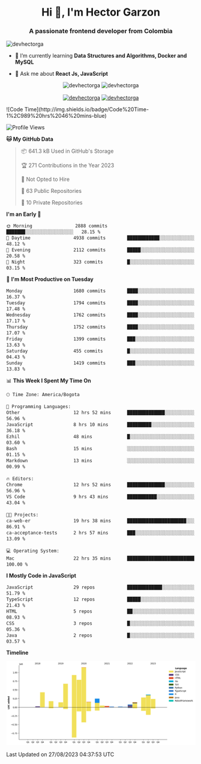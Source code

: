 <h1 align="center">Hi 👋, I'm Hector Garzon</h1>
<h3 align="center">A passionate frontend developer from Colombia</h3>

<p align="left"> <img src="https://komarev.com/ghpvc/?username=devhectorga" alt="devhectorga" /> </p>

- 🌱 I’m currently learning **Data Structures and Algorithms, Docker and MySQL**

- 💬 Ask me about **React Js, JavaScript**

<p align="center"> <img src="https://github-readme-stats.vercel.app/api?username=devhectorga&count_private=true&show_icons=true" alt="devhectorga" /> <img src="https://github-readme-stats.vercel.app/api/top-langs/?username=devhectorga&layout=compact" alt="devhectorga" /></p>

<p align="center">
<a href="https://twitter.com/devhectorga" target="blank"><img align="center" src="https://cdn.jsdelivr.net/npm/simple-icons@3.0.1/icons/twitter.svg" alt="devhectorga" height="20" width="20" /></a>
<a href="https://linkedin.com/in/devhectorga" target="blank"><img align="center" src="https://cdn.jsdelivr.net/npm/simple-icons@3.0.1/icons/linkedin.svg" alt="devhectorga" height="20" width="20" /></a>
</p>
<!--START_SECTION:waka-->
![Code Time](http://img.shields.io/badge/Code%20Time-1%2C989%20hrs%2046%20mins-blue)

![Profile Views](http://img.shields.io/badge/Profile%20Views-0-blue)

**🐱 My GitHub Data** 

> 📦 641.3 kB Used in GitHub's Storage 
 > 
> 🏆 271 Contributions in the Year 2023
 > 
> 🚫 Not Opted to Hire
 > 
> 📜 63 Public Repositories 
 > 
> 🔑 10 Private Repositories 
 > 
**I'm an Early 🐤** 

```text
🌞 Morning                2888 commits        ███████░░░░░░░░░░░░░░░░░░   28.15 % 
🌆 Daytime                4938 commits        ████████████░░░░░░░░░░░░░   48.12 % 
🌃 Evening                2112 commits        █████░░░░░░░░░░░░░░░░░░░░   20.58 % 
🌙 Night                  323 commits         █░░░░░░░░░░░░░░░░░░░░░░░░   03.15 % 
```
📅 **I'm Most Productive on Tuesday** 

```text
Monday                   1680 commits        ████░░░░░░░░░░░░░░░░░░░░░   16.37 % 
Tuesday                  1794 commits        ████░░░░░░░░░░░░░░░░░░░░░   17.48 % 
Wednesday                1762 commits        ████░░░░░░░░░░░░░░░░░░░░░   17.17 % 
Thursday                 1752 commits        ████░░░░░░░░░░░░░░░░░░░░░   17.07 % 
Friday                   1399 commits        ███░░░░░░░░░░░░░░░░░░░░░░   13.63 % 
Saturday                 455 commits         █░░░░░░░░░░░░░░░░░░░░░░░░   04.43 % 
Sunday                   1419 commits        ███░░░░░░░░░░░░░░░░░░░░░░   13.83 % 
```


📊 **This Week I Spent My Time On** 

```text
🕑︎ Time Zone: America/Bogota

💬 Programming Languages: 
Other                    12 hrs 52 mins      ██████████████░░░░░░░░░░░   56.96 % 
JavaScript               8 hrs 10 mins       █████████░░░░░░░░░░░░░░░░   36.18 % 
Ezhil                    48 mins             █░░░░░░░░░░░░░░░░░░░░░░░░   03.60 % 
Bash                     15 mins             ░░░░░░░░░░░░░░░░░░░░░░░░░   01.15 % 
Markdown                 13 mins             ░░░░░░░░░░░░░░░░░░░░░░░░░   00.99 % 

🔥 Editors: 
Chrome                   12 hrs 52 mins      ██████████████░░░░░░░░░░░   56.96 % 
VS Code                  9 hrs 43 mins       ███████████░░░░░░░░░░░░░░   43.04 % 

🐱‍💻 Projects: 
ca-web-er                19 hrs 38 mins      ██████████████████████░░░   86.91 % 
ca-acceptance-tests      2 hrs 57 mins       ███░░░░░░░░░░░░░░░░░░░░░░   13.09 % 

💻 Operating System: 
Mac                      22 hrs 35 mins      █████████████████████████   100.00 % 
```

**I Mostly Code in JavaScript** 

```text
JavaScript               29 repos            █████████████░░░░░░░░░░░░   51.79 % 
TypeScript               12 repos            █████░░░░░░░░░░░░░░░░░░░░   21.43 % 
HTML                     5 repos             ██░░░░░░░░░░░░░░░░░░░░░░░   08.93 % 
CSS                      3 repos             █░░░░░░░░░░░░░░░░░░░░░░░░   05.36 % 
Java                     2 repos             █░░░░░░░░░░░░░░░░░░░░░░░░   03.57 % 
```



**Timeline**

![Lines of Code chart](https://raw.githubusercontent.com/devHectorGa/devHectorGa/master/assets/bar_graph.png)


 Last Updated on 27/08/2023 04:37:53 UTC
<!--END_SECTION:waka-->
